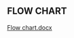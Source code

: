 
## FLOW CHART 
[Flow chart.docx](https://github.com/AravinthArumugam/M3_WIPER_SYSTEM/files/8695394/Flow.chart.docx)

